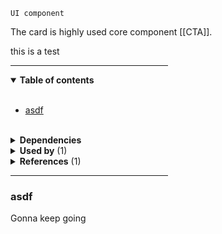 `UI component`

The card is highly used core component [[CTA]].


this is a test

<hr width="50%" />

<!-- toc start -->

<details open="true">
  <summary><strong>Table of contents</strong></summary><br />

- [asdf](#asdf)


<br />
</details>

<!-- toc end -->


<details>
  <summary><strong>Dependencies</strong></summary><br />

 - [[Link with icon]]

<br />
</details>


<!-- usedby start -->

<details>
  <summary><strong>Used by</strong> (1)</summary><br />

 - [[CTA]]


<br />
</details>

<!-- usedby end -->

<!-- backlinks start -->

<details>
  <summary><strong>References</strong> (1)</summary><br />


**[[CTA]]** (1)
- <a href="CTA#:~:text=Card">***Card***</a>


<br />
</details>

<!-- backlinks end -->

<hr width="50%" />

### asdf
Gonna keep going
